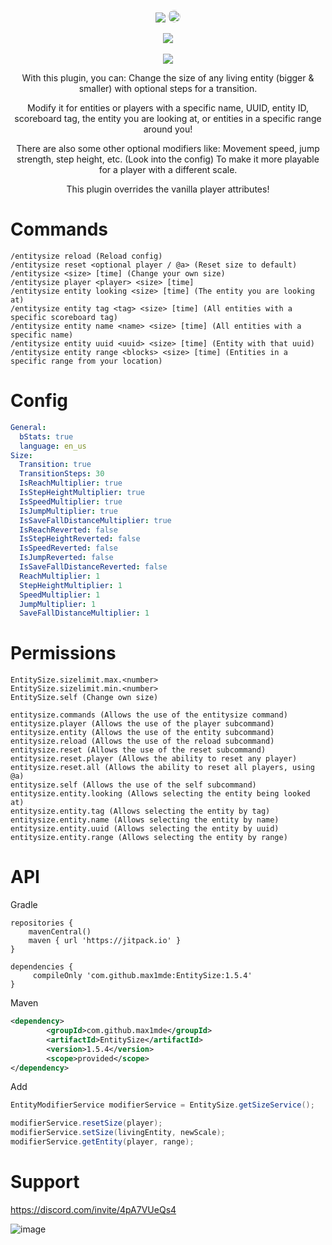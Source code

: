 <div align="center">
	
<a href="https://jitpack.io/#max1mde/EntitySize"><img src="https://jitpack.io/v/max1mde/EntitySize.svg"></a>
<a href="https://discord.gg/2UTkYj26B4" target="_blank"><img src="https://img.shields.io/badge/Discord_Server-7289DA?style=flat&logo=discord&logoColor=white" alt="Join Discord Server" style="border-radius: 15px; height: 20px;"></a>

  <img src="https://imgur.com/yMuZdvu.gif">
  
<br>
<br>

<img src="https://github.com/max1mde/EntitySize/assets/114857048/2288ecc1-2ed8-4e8e-814e-d4923d57bb0e">

<br>

<p>
With this plugin, you can:
Change the size of any living entity (bigger & smaller)
with optional steps for a transition.

Modify it for entities or players with a specific name, UUID, entity ID, scoreboard tag, the entity you are looking at, or entities in a specific range around you!

There are also some other optional modifiers like:
Movement speed, jump strength, step height, etc. (Look into the config)
To make it more playable for a player with a different scale.

This plugin overrides the vanilla player attributes!
</p>

  
</div>

# Commands

```
/entitysize reload (Reload config)
/entitysize reset <optional player / @a> (Reset size to default)
/entitysize <size> [time] (Change your own size)
/entitysize player <player> <size> [time]
/entitysize entity looking <size> [time] (The entity you are looking at)
/entitysize entity tag <tag> <size> [time] (All entities with a specific scoreboard tag)
/entitysize entity name <name> <size> [time] (All entities with a specific name)
/entitysize entity uuid <uuid> <size> [time] (Entity with that uuid)
/entitysize entity range <blocks> <size> [time] (Entities in a specific range from your location)
```

# Config
```yml
General:
  bStats: true
  language: en_us
Size:
  Transition: true
  TransitionSteps: 30
  IsReachMultiplier: true
  IsStepHeightMultiplier: true
  IsSpeedMultiplier: true
  IsJumpMultiplier: true
  IsSaveFallDistanceMultiplier: true
  IsReachReverted: false
  IsStepHeightReverted: false
  IsSpeedReverted: false
  IsJumpReverted: false
  IsSaveFallDistanceReverted: false
  ReachMultiplier: 1
  StepHeightMultiplier: 1
  SpeedMultiplier: 1
  JumpMultiplier: 1
  SaveFallDistanceMultiplier: 1
```

# Permissions
```
EntitySize.sizelimit.max.<number>
EntitySize.sizelimit.min.<number>
EntitySize.self (Change own size)

entitysize.commands (Allows the use of the entitysize command)
entitysize.player (Allows the use of the player subcommand)
entitysize.entity (Allows the use of the entity subcommand)
entitysize.reload (Allows the use of the reload subcommand)
entitysize.reset (Allows the use of the reset subcommand)
entitysize.reset.player (Allows the ability to reset any player)
entitysize.reset.all (Allows the ability to reset all players, using @a)
entitysize.self (Allows the use of the self subcommand)
entitysize.entity.looking (Allows selecting the entity being looked at)
entitysize.entity.tag (Allows selecting the entity by tag)
entitysize.entity.name (Allows selecting the entity by name)
entitysize.entity.uuid (Allows selecting the entity by uuid)
entitysize.entity.range (Allows selecting the entity by range)
```

# API
Gradle
```
repositories {
	mavenCentral()
	maven { url 'https://jitpack.io' }
}

dependencies {
	 compileOnly 'com.github.max1mde:EntitySize:1.5.4'
}
```
Maven
```xml
<dependency>
        <groupId>com.github.max1mde</groupId>
        <artifactId>EntitySize</artifactId>
        <version>1.5.4</version>
        <scope>provided</scope>
</dependency>
```

Add 

```java
EntityModifierService modifierService = EntitySize.getSizeService();

modifierService.resetSize(player);
modifierService.setSize(livingEntity, newScale);
modifierService.getEntity(player, range);
```

# Support
https://discord.com/invite/4pA7VUeQs4

![image](https://github.com/user-attachments/assets/8d79fd86-77ef-4f5b-a563-58e8448af5d4)
